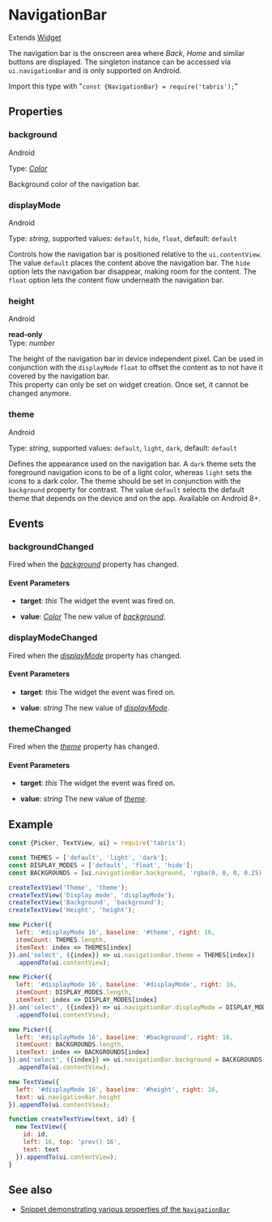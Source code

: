 ---
---
# NavigationBar

Extends [Widget](Widget.md)

The navigation bar is the onscreen area where *Back*, *Home* and similar buttons are displayed. The singleton instance can be accessed via `ui.navigationBar` and is only supported on Android.

Import this type with "`const {NavigationBar} = require('tabris');`"

## Properties

### background
<p class="platforms"><span class="android-tag" title="supported on Android">Android</span></p>

Type: *[Color](../types.md#color)*

Background color of the navigation bar.

### displayMode
<p class="platforms"><span class="android-tag" title="supported on Android">Android</span></p>

Type: *string*, supported values: `default`, `hide`, `float`, default: `default`

Controls how the navigation bar is positioned relative to the `ui.contentView`. The value `default` places the content above the navigation bar. The `hide` option lets the navigation bar disappear, making room for the content. The `float` option lets the content flow underneath the navigation bar.

### height
<p class="platforms"><span class="android-tag" title="supported on Android">Android</span></p>

**read-only**<br/>
Type: *number*

The height of the navigation bar in device independent pixel. Can be used in conjunction with the `displayMode` `float` to offset the content as to not have it covered by the navigation bar.<br/>This property can only be set on widget creation. Once set, it cannot be changed anymore.

### theme
<p class="platforms"><span class="android-tag" title="supported on Android">Android</span></p>

Type: *string*, supported values: `default`, `light`, `dark`, default: `default`

Defines the appearance used on the navigation bar. A `dark` theme sets the foreground navigation icons to be of a light color, whereas `light` sets the icons to a dark color. The theme should be set in conjunction with the `background` property for contrast. The value `default` selects the default theme that depends on the device and on the app. Available on Android 8+.


## Events

### backgroundChanged

Fired when the [*background*](#background) property has changed.

#### Event Parameters 
- **target**: *this*
    The widget the event was fired on.

- **value**: *[Color](../types.md#color)*
    The new value of [*background*](#background).


### displayModeChanged

Fired when the [*displayMode*](#displayMode) property has changed.

#### Event Parameters 
- **target**: *this*
    The widget the event was fired on.

- **value**: *string*
    The new value of [*displayMode*](#displayMode).


### themeChanged

Fired when the [*theme*](#theme) property has changed.

#### Event Parameters 
- **target**: *this*
    The widget the event was fired on.

- **value**: *string*
    The new value of [*theme*](#theme).





## Example
```js
const {Picker, TextView, ui} = require('tabris');

const THEMES = ['default', 'light', 'dark'];
const DISPLAY_MODES = ['default', 'float', 'hide'];
const BACKGROUNDS = [ui.navigationBar.background, 'rgba(0, 0, 0, 0.25)', 'red', 'green', 'blue'];

createTextView('Theme', 'theme');
createTextView('Display mode', 'displayMode');
createTextView('Background', 'background');
createTextView('Height', 'height');

new Picker({
  left: '#displayMode 16', baseline: '#theme', right: 16,
  itemCount: THEMES.length,
  itemText: index => THEMES[index]
}).on('select', ({index}) => ui.navigationBar.theme = THEMES[index])
  .appendTo(ui.contentView);

new Picker({
  left: '#displayMode 16', baseline: '#displayMode', right: 16,
  itemCount: DISPLAY_MODES.length,
  itemText: index => DISPLAY_MODES[index]
}).on('select', ({index}) => ui.navigationBar.displayMode = DISPLAY_MODES[index])
  .appendTo(ui.contentView);

new Picker({
  left: '#displayMode 16', baseline: '#background', right: 16,
  itemCount: BACKGROUNDS.length,
  itemText: index => BACKGROUNDS[index]
}).on('select', ({index}) => ui.navigationBar.background = BACKGROUNDS[index])
  .appendTo(ui.contentView);

new TextView({
  left: '#displayMode 16', baseline: '#height', right: 16,
  text: ui.navigationBar.height
}).appendTo(ui.contentView);

function createTextView(text, id) {
  new TextView({
    id: id,
    left: 16, top: 'prev() 16',
    text: text
  }).appendTo(ui.contentView);
}
```
## See also

- [Snippet demonstrating various properties of the `NavigationBar`](https://github.com/eclipsesource/tabris-js/tree/v2.8.0/snippets/navigationbar.js)
